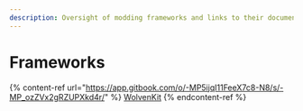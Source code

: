 ```yaml
---
description: Oversight of modding frameworks and links to their documentation
---
```


# Frameworks





{% content-ref url="https://app.gitbook.com/o/-MP5ijqI11FeeX7c8-N8/s/-MP_ozZVx2gRZUPXkd4r/" %}
[WolvenKit](https://app.gitbook.com/o/-MP5ijqI11FeeX7c8-N8/s/-MP\_ozZVx2gRZUPXkd4r/)
{% endcontent-ref %}
